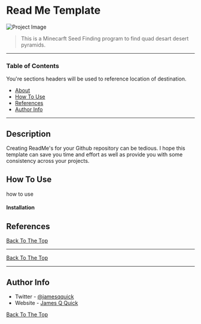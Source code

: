 # Read Me Template

![Project Image]([[project-image-url](https://static.wikia.nocookie.net/minecraft/images/4/44/DesertTempleMinecraft.png/revision/latest?cb=20200308182235)](https://static.wikia.nocookie.net/minecraft_gamepedia/images/d/d2/Desert_pyramid_JE3_BE3.png/revision/latest?cb=20210711034046))

> This is a Minecarft Seed Finding program to find quad desart desert pyramids. 

---

### Table of Contents
You're sections headers will be used to reference location of destination.

- [About](#description)
- [How To Use](#how-to-use)
- [References](#references)
- [Author Info](#author-info)


---

## Description

Creating ReadMe's for your Github repository can be tedious.  I hope this template can save you time and effort as well as provide you with some consistency across your projects.



## How To Use

how to use 

#### Installation





## References
[Back To The Top](#read-me-template)

---

[Back To The Top](#read-me-template)

---

## Author Info

- Twitter - [@jamesqquick](https://twitter.com/jamesqquick)
- Website - [James Q Quick](https://jamesqquick.com)

[Back To The Top](#read-me-template)
